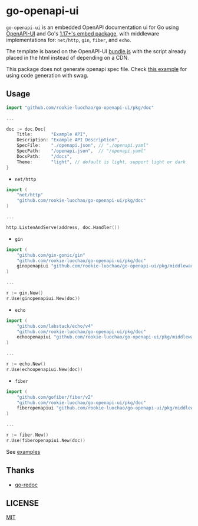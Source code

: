 # go-openapi-ui

`go-openapi-ui` is an embedded OpenAPI documentation ui for Go using [OpenAPI-UI](https://github.com/rookie-luochao/openapi-ui) and Go's [1.17+'s embed package](https://golang.org/pkg/embed/), with middleware implementations for: `net/http`, `gin`, `fiber`, and `echo`.

The template is based on the OpenAPI-UI [bundle.js](https://github.com/rookie-luochao/openapi-ui/blob/master/lib/openapi-ui.umd.js) with the script already placed in the html instead of depending on a CDN.

This package does not generate openapi spec file. Check [this example](https://github.com/swaggo/swag/tree/master/example) for using code generation with swag.

## Usage

```go
import "github.com/rookie-luochao/go-openapi-ui/pkg/doc"

...

doc := doc.Doc{
    Title:       "Example API",
    Description: "Example API Description",
    SpecFile:    "./openapi.json", // "./openapi.yaml"
    SpecPath:    "/openapi.json",  // "/openapi.yaml"
    DocsPath:    "/docs",
    Theme:       "light", // default is light, support light or dark
}
```

- `net/http`

```go
import (
	"net/http"
	"github.com/rookie-luochao/go-openapi-ui/pkg/doc"
)

...

http.ListenAndServe(address, doc.Handler())
```

- `gin`

```go
import (
	"github.com/gin-gonic/gin"
	"github.com/rookie-luochao/go-openapi-ui/pkg/doc"
	ginopenapiui "github.com/rookie-luochao/go-openapi-ui/pkg/middleware/gin"
)

...

r := gin.New()
r.Use(ginopenapiui.New(doc))
```

- `echo`

```go
import (
	"github.com/labstack/echo/v4"
	"github.com/rookie-luochao/go-openapi-ui/pkg/doc"
	echoopenapiui "github.com/rookie-luochao/go-openapi-ui/pkg/middleware/echo"
)

...

r := echo.New()
r.Use(echoopenapiui.New(doc))
```

- `fiber`

```go
import (
	"github.com/gofiber/fiber/v2"
	"github.com/rookie-luochao/go-openapi-ui/pkg/doc"
	fiberopenapiui "github.com/rookie-luochao/go-openapi-ui/pkg/middleware/fiber"
)

...

r := fiber.New()
r.Use(fiberopenapiui.New(doc))
```

See [examples](/_examples)

## Thanks

- [go-redoc](https://github.com/mvrilo/go-redoc)

## LICENSE

[MIT](LICENSE)
